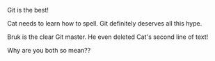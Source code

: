 Git is the best! 

Cat needs to learn how to spell.
Git definitely deserves all this hype.

Bruk is the clear Git master. He even deleted Cat's second line of text!

Why are you both so mean?? 